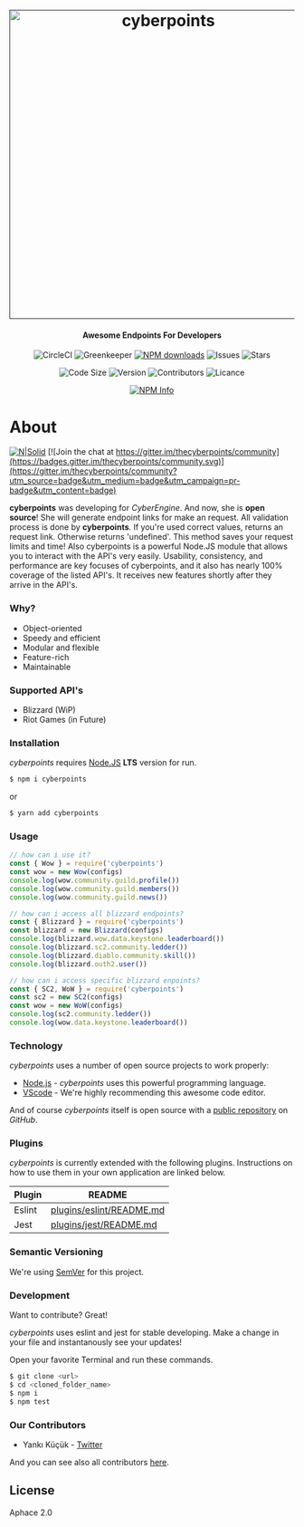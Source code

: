 <h1 align="center">
  <br>
    <a href=""><img src="https://image.ibb.co/mDgm3U/cpoints.png" width="546" alt="cyberpoints" /></a>
  <br>
</h1>
<h4 align="center">Awesome Endpoints For Developers</h4>
<p align="center">
  <a><img src="https://img.shields.io/circleci/build/github/kendinikertenkelebek/cyberpoints/master?style=flat-square" alt="CircleCI"></a>
  <a><img src="https://badges.greenkeeper.io/kendinikertenkelebek/cyberpoints.svg?style=flat-square" alt="Greenkeeper"></a>
  <a href="https://www.npmjs.com/package/cyberpoints"><img src="https://img.shields.io/npm/dt/cyberpoints.svg?maxAge=3600&style=flat-square" alt="NPM downloads" /></a>
  <a><img src="https://img.shields.io/github/issues/kendinikertenkelebek/cyberpoints?style=flat-square" alt="Issues"></a>
  <a><img src="https://img.shields.io/github/stars/kendinikertenkelebek/cyberpoints?style=flat-square" alt="Stars"></a>
</p>
<p align="center">
  <a><img src="https://img.shields.io/github/languages/code-size/kendinikertenkelebek/cyberpoints?style=flat-square" alt="Code Size"></a>
  <a><img src="https://img.shields.io/github/package-json/v/kendinikertenkelebek/cyberpoints/master?color=red&style=flat-square" alt="Version"></a>
  <a><img src="https://img.shields.io/github/contributors/kendinikertenkelebek/cyberpoints?style=flat-square" alt="Contributors"></a>
  <a><img src="https://img.shields.io/github/license/kendinikertenkelebek/cyberpoints?style=flat-square" alt="Licance"></a>
</p>
<p align="center">
  <a href="https://nodei.co/npm/cyberpoints/"><img src="https://nodei.co/npm/cyberpoints.png?downloads=true&downloadRank=true&stars=true" alt="NPM Info" /></a>
</p>

# About

[![N|Solid](https://cldup.com/dTxpPi9lDf.thumb.png)](https://nodesource.com/products/nsolid) [![Join the chat at https://gitter.im/thecyberpoints/community](https://badges.gitter.im/thecyberpoints/community.svg)](https://gitter.im/thecyberpoints/community?utm_source=badge&utm_medium=badge&utm_campaign=pr-badge&utm_content=badge)

**cyberpoints** was developing for _CyberEngine_. And now, she is **open source**! She will generate endpoint links for make an request. All validation process is done by **cyberpoints**.
If you're used correct values, returns an request link. Otherwise returns 'undefined'. This method saves your request limits and time! Also cyberpoints is a powerful Node.JS module that allows you to interact with the API's very easily. Usability, consistency, and performance are key focuses of cyberpoints, and it also has nearly 100% coverage of the listed API's. It receives new features shortly after they arrive in the API's.

### Why?

- Object-oriented
- Speedy and efficient
- Modular and flexible
- Feature-rich
- Maintainable

### Supported API's

- Blizzard (WiP)
- Riot Games (in Future)

### Installation

_cyberpoints_ requires [Node.JS](https://nodejs.org/en/download/) **LTS** version for run.

```sh
$ npm i cyberpoints
```

or

```sh
$ yarn add cyberpoints
```

### Usage

```js
// how can i use it?
const { Wow } = require('cyberpoints')
const wow = new Wow(configs)
console.log(wow.community.guild.profile())
console.log(wow.community.guild.members())
console.log(wow.community.guild.news())

// how can i access all blizzard endpoints?
const { Blizzard } = require('cyberpoints')
const blizzard = new Blizzard(configs)
console.log(blizzard.wow.data.keystone.leaderboard())
console.log(blizzard.sc2.community.ledder())
console.log(blizzard.diablo.community.skill())
console.log(blizzard.outh2.user())

// how can i access specific blizzard enpoints?
const { SC2, WoW } = require('cyberpoints')
const sc2 = new SC2(configs)
const wow = new WoW(configs)
console.log(sc2.community.ledder())
console.log(wow.data.keystone.leaderboard())
```

### Technology

_cyberpoints_ uses a number of open source projects to work properly:

- [Node.js] - _cyberpoints_ uses this powerful programming language.
- [VScode] - We're highly recommending this awesome code editor.

And of course _cyberpoints_ itself is open source with a [public repository][repository] on _GitHub_.

### Plugins

_cyberpoints_ is currently extended with the following plugins. Instructions on how to use them in your own application are linked below.

| Plugin      | README                                    |
| ----------- | ----------------------------------------- |
| Eslint      | [plugins/eslint/README.md][ple]           |
| Jest        | [plugins/jest/README.md][plj]             |

### Semantic Versioning

We're using [SemVer][semver] for this project.

### Development

Want to contribute? Great!

_cyberpoints_ uses eslint and jest for stable developing.
Make a change in your file and instantanously see your updates!

Open your favorite Terminal and run these commands.

```sh
$ git clone <url>
$ cd <cloned_folder_name>
$ npm i
$ npm test
```

### Our Contributors

- Yankı Küçük - [Twitter][yk]

And you can see also all contributors [here][contributors].

[twitter]: https://developer.twitter.com/en/docs/basics/twitter-ids.html
[node.js]: http://nodejs.org
[vscode]: https://code.visualstudio.com/insiders/
[repository]: https://github.com/kendinikertenkelebek/cyberpoints
[plj]: https://github.com/facebook/jest/blob/master/README.md
[ple]: https://github.com/eslint/eslint/blob/master/README.md
[semver]: https://semver.org
[yk]: https://twitter.com/seviyorumstop
[contributors]: https://github.com/kendinikertenkelebek/cyberpoints/graphs/contributors

## License

Aphace 2.0
